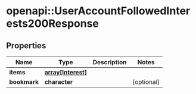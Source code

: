 # openapi::UserAccountFollowedInterests200Response


## Properties
Name | Type | Description | Notes
------------ | ------------- | ------------- | -------------
**items** | [**array[Interest]**](Interest.md) |  | 
**bookmark** | **character** |  | [optional] 



